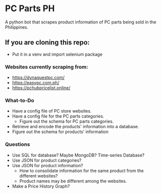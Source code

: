 # PC Parts PH
A python bot that scrapes product information of PC parts being sold in the Philippines.

## If you are cloning this repo:
- Put it in a venv and import selenium package

### Websites currently scraping from:
- https://dynaquestpc.com/
- https://easypc.com.ph/
- https://pchubpricelist.online/

### What-to-Do
- Have a config file of PC store websites.
- Have a config file for the PC parts categories.
    - Figure out the schema for PC parts categories.
- Retrieve and encode the products' information into a database.
- Figure out the schema for products' information

### Questions
- Use SQL for database? Maybe MongoDB? Time-series Database?
- Use JSON for product categories?
- Use JSON for product information?
    - How to consolidate information for the same product from the different websites?
    - Product names may be different among the websites.
- Make a Price History Graph?
